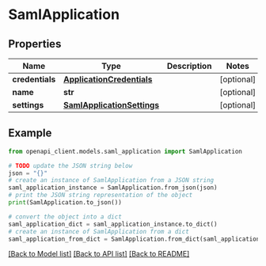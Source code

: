 # SamlApplication


## Properties

Name | Type | Description | Notes
------------ | ------------- | ------------- | -------------
**credentials** | [**ApplicationCredentials**](ApplicationCredentials.md) |  | [optional] 
**name** | **str** |  | [optional] 
**settings** | [**SamlApplicationSettings**](SamlApplicationSettings.md) |  | [optional] 

## Example

```python
from openapi_client.models.saml_application import SamlApplication

# TODO update the JSON string below
json = "{}"
# create an instance of SamlApplication from a JSON string
saml_application_instance = SamlApplication.from_json(json)
# print the JSON string representation of the object
print(SamlApplication.to_json())

# convert the object into a dict
saml_application_dict = saml_application_instance.to_dict()
# create an instance of SamlApplication from a dict
saml_application_from_dict = SamlApplication.from_dict(saml_application_dict)
```
[[Back to Model list]](../README.md#documentation-for-models) [[Back to API list]](../README.md#documentation-for-api-endpoints) [[Back to README]](../README.md)


